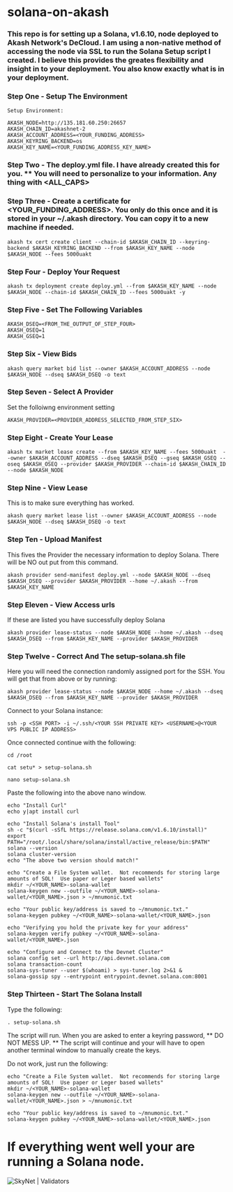 # solana-on-akash

### This repo is for setting up a Solana, v1.6.10, node deployed to Akash Network's DeCloud.  I am using a non-native method of accessing the node via SSL to run the Solana Setup script I created.  I believe this provides the greates flexibility and insight in to your deployment.  You also know exactly what is in your deployment.  

### Step One - Setup The Environment

``` 
Setup Environment:

AKASH_NODE=http://135.181.60.250:26657  
AKASH_CHAIN_ID=akashnet-2  
AKASH_ACCOUNT_ADDRESS=<YOUR_FUNDING_ADDRESS>  
AKASH_KEYRING_BACKEND=os  
AKASH_KEY_NAME=<YOUR_FUNDING_ADDRESS_KEY_NAME>  
``` 

### Step Two - The deploy.yml file.  I have already created this for you.  ** You will need to personalize to your information.  Any thing with <ALL_CAPS>

### Step Three - Create a certificate for <YOUR_FUNDING_ADDRESS>. You only do this once and it is stored in your ~/.akash directory.  You can copy it to a new machine if needed.

```  
akash tx cert create client --chain-id $AKASH_CHAIN_ID --keyring-backend $AKASH_KEYRING_BACKEND --from $AKASH_KEY_NAME --node $AKASH_NODE --fees 5000uakt  
```

### Step Four - Deploy Your Request

```  
akash tx deployment create deploy.yml --from $AKASH_KEY_NAME --node $AKASH_NODE --chain-id $AKASH_CHAIN_ID --fees 5000uakt -y  
```  

### Step Five - Set The Following Variables

``` 
AKASH_DSEQ=<FROM_THE_OUTPUT_OF_STEP_FOUR>    
AKASH_OSEQ=1  
AKASH_GSEQ=1  
```  

### Step Six - View Bids

```  
akash query market bid list --owner $AKASH_ACCOUNT_ADDRESS --node $AKASH_NODE --dseq $AKASH_DSEQ -o text  
```  

### Step Seven - Select A Provider

Set the folloiwng environment setting  

```  
AKASH_PROVIDER=<PROVIDER_ADDRESS_SELECTED_FROM_STEP_SIX>  
```  

### Step Eight - Create Your Lease 

```  
akash tx market lease create --from $AKASH_KEY_NAME --fees 5000uakt  --owner $AKASH_ACCOUNT_ADDRESS --dseq $AKASH_DSEQ --gseq $AKASH_GSEQ --oseq $AKASH_OSEQ --provider $AKASH_PROVIDER --chain-id $AKASH_CHAIN_ID --node $AKASH_NODE  
```  

### Step Nine - View Lease

This is to make sure everything has worked.  
```  
akash query market lease list --owner $AKASH_ACCOUNT_ADDRESS --node $AKASH_NODE --dseq $AKASH_DSEQ -o text  
```  

### Step Ten - Upload Manifest

This fives the Provider the necessary information to deploy Solana.  There will be NO out put from this command.
```  
akash provider send-manifest deploy.yml --node $AKASH_NODE --dseq $AKASH_DSEQ --provider $AKASH_PROVIDER --home ~/.akash --from $AKASH_KEY_NAME  
```  

### Step Eleven - View Access urls  

If these are listed you have successfully deploy Solana

```  
akash provider lease-status --node $AKASH_NODE --home ~/.akash --dseq $AKASH_DSEQ --from $AKASH_KEY_NAME --provider $AKASH_PROVIDER  
```  

### Step Twelve - Correct And The setup-solana.sh file

Here you will need the connection randomly assigned port for the SSH.  You will get that from above or by running:  
```  
akash provider lease-status --node $AKASH_NODE --home ~/.akash --dseq $AKASH_DSEQ --from $AKASH_KEY_NAME --provider $AKASH_PROVIDER
```

Connect to your Solana instance:  
```  
ssh -p <SSH PORT> -i ~/.ssh/<YOUR SSH PRIVATE KEY> <USERNAME>@<YOUR VPS PUBLIC IP ADDRESS>  
```  
Once connected continue with the following:

```  
cd /root  
  
cat setu* > setup-solana.sh  
  
nano setup-solana.sh  
```  
Paste the following into the above nano window.  

```  
echo "Install Curl"  
echo y|apt install curl  
  
echo "Install Solana's install Tool"  
sh -c "$(curl -sSfL https://release.solana.com/v1.6.10/install)"  
export PATH="/root/.local/share/solana/install/active_release/bin:$PATH"  
solana --version  
solana cluster-version  
echo "The above two version should match!"  
  
echo "Create a File System wallet.  Not recommends for storing large amounts of SOL!  Use paper or Leger based wallets"  
mkdir ~/<YOUR_NAME>-solana-wallet  
solana-keygen new --outfile ~/<YOUR_NAME>-solana-wallet/<YOUR_NAME>.json > ~/mnumonic.txt  
  
echo "Your public key/address is saved to ~/mnumonic.txt."  
solana-keygen pubkey ~/<YOUR_NAME>-solana-wallet/<YOUR_NAME>.json  
  
echo "Verifying you hold the private key for your address"  
solana-keygen verify pubkey ~/<YOUR_NAME>-solana-wallet/<YOUR_NAME>.json  
  
echo "Configure and Connect to the Devnet Cluster"  
solana config set --url http://api.devnet.solana.com  
solana transaction-count  
solana-sys-tuner --user $(whoami) > sys-tuner.log 2>&1 &  
solana-gossip spy --entrypoint entrypoint.devnet.solana.com:8001  
```  

### Step Thirteen - Start The Solana Install  

Type the following:  
```  
. setup-solana.sh  
```
The script will run.  When you are asked to enter a keyring password, ** DO NOT MESS UP. ** The script will continue and your will have to open another terminal window to manually create the keys.  

Do not work, just run the following:  
```  
echo "Create a File System wallet.  Not recommends for storing large amounts of SOL!  Use paper or Leger based wallets"  
mkdir ~/<YOUR_NAME>-solana-wallet  
solana-keygen new --outfile ~/<YOUR_NAME>-solana-wallet/<YOUR_NAME>.json > ~/mnumonic.txt  
  
echo "Your public key/address is saved to ~/mnumonic.txt."  
solana-keygen pubkey ~/<YOUR_NAME>-solana-wallet/<YOUR_NAME>.json 
```  
  
# If everything went well your are running a Solana node.

![SkyNet | Validators](http://paullovette.com/wp-content/uploads/2021/06/solana-on-akash.jpg)
